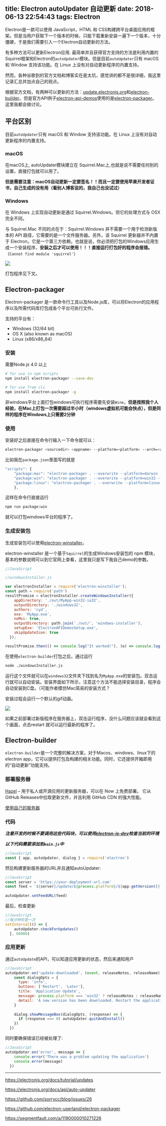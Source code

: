 title: Electron autoUpdater 自动更新
date: 2018-06-13 22:54:43
tags: Electron
---

Electron是一款可以使用 JavaScript，HTML 和 CSS构建跨平台桌面应用的框架。但是当用户获取下一个版本的时候，只能下载重新安装一遍下一个版本，十分僵硬，于是我们需要引入一个Electron自动更新的方法。

有多种方法可以更新Electron应用. 最简单并且获得官方支持的方法是利用内置的Squirrel框架和Electron的`autoUpdater`模块。但是目前`autoUpdater`只有 macOS 和 Window 支持该功能。在 Linux 上没有对自动更新程序的内置支持。

然而，各种谷歌到的官方文档和博客实在是太坑，感觉讲的都不是很详细，我这里记录汇总并加点自己的观点。

<!--more-->

根据官方文档，有两种可以更新的方法：[update.electronjs.org](https://github.com/electron/update.electronjs.org)和[electron-builder](https://github.com/electron-userland/electron-builder)。但是官方API例子[electron-api-demos](https://github.com/electron/electron-api-demos)使用的是[electron-packager](https://github.com/electron-userland/electron-packager)。这里我都会做讨论。

## 平台区别

目前`autoUpdater`只有 macOS 和 Window 支持该功能。在 Linux 上没有对自动更新程序的内置支持。

### macOS

在macOS上, autoUpdater模块建立在 Squirrel.Mac上,也就是说不需要任何别的设置，直接打包就可以用了。

**但是需要注意：macOS自动更新一定要签名！！而且一定要使用苹果开发者证书，自己生成的没有用（看别人博客说的，我自己也没试过）**


### Windows

在 Windows 上实现自动更新是通过 Squirrel.Windows。但它的处理方式与 OSX 完全不同。

与 Squirrel.Mac 不同的点在于：Squirrel.Windows 并不需要一个用于检测新版本的 API 路径，它需要的是一个文件服务器。另外，该 Squirrel 更新器并不内置于 Electron，它是一个第三方依赖。也就是说，你必须把打包的Windows应用生成一个安装程序，**安装之后才可以使用！！！直接运行打包好的程序会报错。**（`Cannot find module 'squirrel'`）

![](../../../../image/77c4cf93-211e-476a-bc49-ddead2767589.png)

打包程序见下文。


## Electron-packager 

Electron-packager 是一款命令行工具以及Node.js库，可以将Electron的应用程序以及所需代码库打包成各个平台可执行文件。

支持的平台有：

* Windows (32/64 bit)
* OS X (also known as macOS)
* Linux (x86/x86_64)

### 安装

需要Node.js 4.0 以上

```bash
# for use in npm scripts
npm install electron-packager --save-dev

# for use from cli
npm install electron-packager -g
```

非windows平台上面打包windows可执行程序需要先安装`Wine`，**但是按照我个人经验，在Mac上打包一次需要超过半小时（windows虚拟机可能会快点），但是同样的程序在Windows上只需要2分钟**

### 使用

安装好之后直接在命令行输入一下命令就可以：

```bash
electron-packager <sourcedir> <appname> --platform=<platform> --arch=<arch> [optional flags...]
```

比如我在`package.json`里面写的就是

```js
"scripts": {
    "package:mac": "electron-packager . --overwrite --platform=darwin --arch=x64 --out=out",
    "package:win": "electron-packager . --overwrite --platform=win32 --arch=ia32 --out=out",
    "package:linux": "electron-packager . --overwrite --platform=linux --arch=x64 --out=out",
	},
```

这样在命令行直接运行

```bash
npm run package:win
```

就可以打包windows平台的程序了。

### 生成安装包


生成安装包可以使用[electron-winstaller](https://github.com/electron/windows-installer)。

electron-winstaller 是一个基于`Squirrel`的生成Windows安装包的 npm 模块，基本的参数说明可以到它官网上查看，这里我只是写下我自己demo的参数。

```js
//JavaScript

//windowsInstaller.js

var electronInstaller = require('electron-winstaller');
const path = require('path')
resultPromise = electronInstaller.createWindowsInstaller({
    appDirectory: './out/MyApp-win32-ia32',
    outputDirectory: './windows32',
    authors: 'cyd',
    exe: 'MyApp.exe',
    noMsi: true,
    outputDirectory: path.join('./out/', 'windows-installer'),
    setupExe: 'ElectronAPIDemosSetup.exe',
    skipUpdateIcon: true
  });

resultPromise.then(() => console.log("It worked!"), (e) => console.log(`No dice: ${e.message}`));
```

在使用`electron-builder`打包之后，通过运行

```bash
node ./windowsInstaller.js
```

运行这个文件就可以在`windows32`文件夹下找到名为`MyApp.exe`的安装包。双击运行就可以自动安装。安装界面如下所示，注意这个方法不能选择安装目录，程序会自动安装到C盘。（可能作者模仿Mac简易的安装方式？

安装过程会运行一个默认的gif动画。

![](https://github.com/cydjohn/cydjohn.github.io/raw/master/image/42892ecc-3408-4c97-8cb5-7c177c1eebd6.gif)


如果之前部署过新版程序在服务器上，双击运行程序，没什么问题应该就会看到这个画面，点击restart 就可以运行最新的程序了。


## Electron-builder 

`electron-builder`是一个完整的解决方案，对于Macos、windows、linux下的electron app，它可以提供打包及构建的相关功能。同时，它还提供开箱即用的“自动更新”功能支持。

### 部署服务器

[Hazel]() – 用于私人或开源应用的更新服务器，可以在 Now 上免费部署。 它从GitHub Releases中拉取更新文件，并且利用 GitHub CDN 的强大性能。

[使用自己的服务器]()

### 代码

***注意开发的时候不要调用这些代码块，可以使用[electron-is-dev](https://github.com/sindresorhus/electron-is-dev)检查当前的环境***

***以下代码需要添加到`main.js`中***

```js
//JavaScript
const { app, autoUpdater, dialog } = require('electron')
```

然后构建更新服务器的URL并且通知autoUpdater:

```js
//JavaScript
const server = 'https://your-deployment-url.com'
const feed = `${server}/update/${process.platform}/${app.getVersion()}`
  
autoUpdater.setFeedURL(feed)
```

最后，检查更新

```js
//JavaScript
//每分钟检查一次
setInterval(() => {
    autoUpdater.checkForUpdates()
  }, 60000)
```

### 应用更新

通过`autoUpdate`的API，可以知道应用更新的状态，然后来通知用户

```js
//JavaScript
autoUpdater.on('update-downloaded', (event, releaseNotes, releaseName) => {
    const dialogOpts = {
      type: 'info',
      buttons: ['Restart', 'Later'],
      title: 'Application Update',
      message: process.platform === 'win32' ? releaseNotes : releaseName,
      detail: 'A new version has been downloaded. Restart the application to apply the updates.'
    }
  
    dialog.showMessageBox(dialogOpts, (response) => {
      if (response === 0) autoUpdater.quitAndInstall()
    })
  })
```

同时要确保错误已经被处理了:

```js
//JavaScript
autoUpdater.on('error', message => {
    console.error('There was a problem updating the application')
    console.error(message)
  })
```


--------

<https://electronjs.org/docs/tutorial/updates>

<https://electronjs.org/docs/api/auto-updater>

<https://github.com/sorrycc/blog/issues/26>

<https://github.com/electron-userland/electron-packager>

<https://segmentfault.com/a/1190000010271226>